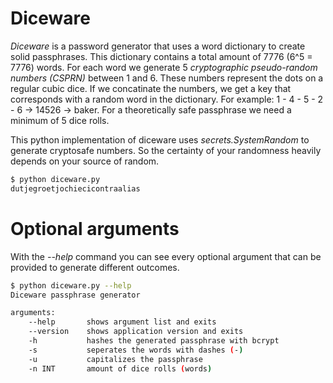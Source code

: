 # Diceware

_Diceware_ is a password generator that uses a word dictionary to create solid passphrases. This dictionary contains a total amount of 7776 (6^5 = 7776) words. For each word we generate 5 _cryptographic pseudo-random numbers (CSPRN)_ between 1 and 6. These numbers represent the dots on a regular cubic dice. If we concatinate the numbers, we get a key that corresponds with a random word in the dictionary. For example: 1 - 4 - 5 - 2 - 6 -> 14526 -> baker. For a theoretically safe passphrase we need a minimum of 5 dice rolls. 

This python implementation of diceware uses _secrets.SystemRandom_ to generate cryptosafe numbers. So the certainty of your randomness heavily depends on your source of random. 

```bash
$ python diceware.py
dutjegroetjochiecicontraalias
```  

# Optional arguments

With the _--help_ command you can see every optional argument that can be provided to generate different outcomes.

```bash
$ python diceware.py --help
Diceware passphrase generator

arguments:
    --help       shows argument list and exits
    --version    shows application version and exits
    -h           hashes the generated passphrase with bcrypt
    -s           seperates the words with dashes (-)
    -u           capitalizes the passphrase
    -n INT       amount of dice rolls (words)
```
